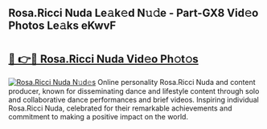 ## Rosa.Ricci Nuda Le𝚊k𝚎d N𝚞𝚍e - Part-GX8 Vid𝚎o Photos Le𝚊ks eKwvF

# <h2><a href="http://fbc3iy5.evod.top/?m=Rosa.Ricci+Nuda">🔗 👉🔴 Rosa.Ricci Nuda Vid𝚎o Ph𝚘t𝚘s</a></h2>

[![Rosa.Ricci Nuda N𝚞d𝚎s](https://i.imgur.com/8V9OHl7.gif)](http://fbc3iy5.evod.top/?m=Rosa.Ricci+Nuda)
Online personality Rosa.Ricci Nuda and content producer, known for disseminating dance and lifestyle content through solo and collaborative dance performances and brief videos. Inspiring individual Rosa.Ricci Nuda, celebrated for their remarkable achievements and commitment to making a positive impact on the world. 
